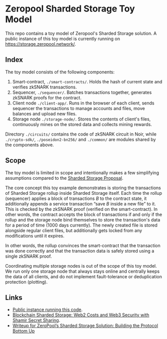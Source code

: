 # Zeropool Sharded Storage Toy Model

This repo contains a toy model of Zeropool's Sharded Storage solution.
A public instance of this toy model is currently running on <https://storage.zeropool.network/>.

## Index

The toy model consists of the following components:

1. Smart-contract, `./smart-contracts/`.
   Holds the hash of current state and verifies zkSNARK transactions.
2. Sequencer, `./sequencer/`.
   Batches transactions together, generates zkSNARK proofs for the contract.
3. Client node `./client-app/`.
   Runs in the browser of each client,
     sends sequencer the transactions to manage accounts and files,
     move balances and upload new files.
4. Storage node `./storage-node/`.
   Stores the contents of client's files,
     continuously mines on the stored data and collects mining rewards.

Directory `./circuits/` contains the code of zkSNARK circuit in Noir,
  while `./crypto-sdk/`, `./poseidon2-bn256/` and `./common/` are modules shared by the components above.

## Scope

The toy model is limited in scope and intentionally makes a few simplifying assumptions
  compared to the
  [Sharded Storage Proposal](https://ethresear.ch/t/blockchain-sharded-storage-web2-costs-and-web3-security-with-shamir-secret-sharing/18881).

The core concept this toy example demonstrates is
  storing the transactions of Sharded Storage rollup inside Sharded Storage itself.
Each time the rollup (sequencer) applies a block of transactions $B$ to the contract state,
  it additionally appends a service transaction “save $B$ inside a new file” to it.
This is checked by the zkSNARK proof (verified on the smart-contract).
In other words, the contract accepts the block of transactions
  if and only if the rollup and the storage node bind themselves
  to store the transaction's data for a period of time (1000 days currently).
The newly created file is stored alongside regular client files,
  but additionally gets locked from any modifications until it expires.

In other words,
  the rollup convinces the smart-contract that
  the transaction was done correctly
  and that the transaction data is safely stored using a single zkSNARK proof.

Coordinating multiple storage nodes is out of the scope of this toy model.
We run only one storage node that always stays online and centrally keeps the data of all clients,
  and do not implement fault-tolerance or deduplication protection (plotting).

## Links

 - [Public instance running this code](https://storage.zeropool.network/).
 - [Blockchain Sharded Storage: Web2 Costs and Web3 Security with Shamir Secret Sharing](https://ethresear.ch/t/blockchain-sharded-storage-web2-costs-and-web3-security-with-shamir-secret-sharing/18881).
 - [Writeup for ZeroPool’s Sharded Storage Solution: Building the Protocol Bottom Up](https://zeropool.network/pdf/WriteupZeroPoolShardedStorage.pdf)

